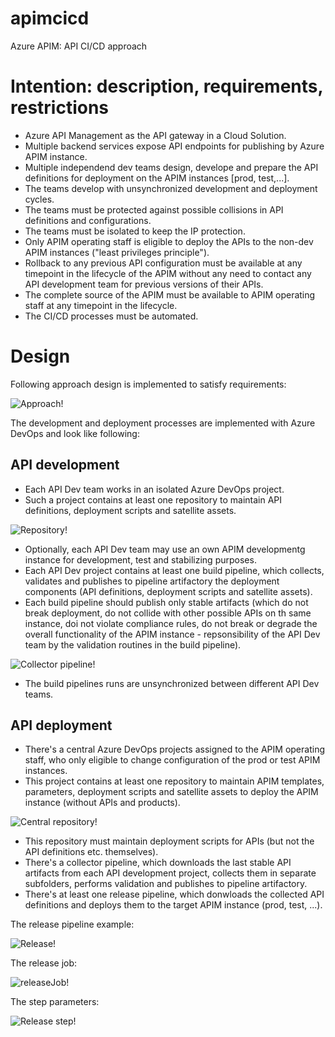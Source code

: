 # apimcicd
Azure APIM: API CI/CD approach

# Intention: description, requirements, restrictions

- Azure API Management as the API gateway in a Cloud Solution.
- Multiple backend services expose API endpoints for publishing by Azure APIM instance.
- Multiple independend dev teams design, develope and prepare the API definitions for deployment on the APIM instances [prod, test,...].
- The teams develop with unsynchronized development and deployment cycles.
- The teams must be protected against possible collisions in API definitions and configurations.
- The teams must be isolated to keep the IP protection.
- Only APIM operating staff is eligible to deploy the APIs to the non-dev APIM instances ("least privileges principle").
- Rollback to any previous API configuration must be available at any timepoint in the lifecycle of the APIM without any need to contact any API development team for previous versions of their APIs.
- The complete source of the APIM must be available to APIM operating staff at any timepoint in the lifecycle.
- The CI/CD processes must be automated.

# Design

Following approach design is implemented to satisfy requirements:

![Approach!](mbAPIM/res/images/approach.png "CI/CD approach")

The development and deployment processes are implemented with Azure DevOps and look like following:

## API development

- Each API Dev team works in an isolated Azure DevOps project.
- Such a project contains at least one repository to maintain API definitions, deployment scripts and satellite assets.


![Repository!](mbAPIM/res/images/sensor-repo.png "Sensor API")
- Optionally, each API Dev team may use an own APIM developmentg instance for development, test and stabilizing purposes.
- Each API Dev project contains at least one build pipeline, which collects, validates and publishes to pipeline artifactory the deployment components (API definitions, deployment scripts and satellite assets).
- Each build pipeline should publish only stable artifacts (which do not break deployment, do not collide with other possible APIs on th same instance, doi not violate compliance rules, do not break or degrade the overall functionality of the APIM instance - repsonsibility of the API Dev team by the validation routines in the build pipeline).


![Collector pipeline!](mbAPIM/res/images/collectorJob.png "Collector pipeline")
- The build pipelines runs are unsynchronized between different API Dev teams.
  
## API deployment

- There's a central Azure DevOps projects assigned to the APIM operating staff, who only eligible to change configuration of the prod or test APIM instances.
- This project contains at least one repository to maintain APIM templates, parameters, deployment scripts and satellite assets to deploy the APIM instance (without APIs and products).


![Central repository!](mbAPIM/res/images/mbAPIM-repo.png "Central repository")
- This repository must maintain deployment scripts for APIs (but not the API definitions etc. themselves).
- There's a collector pipeline, which downloads the last stable API artifacts from each API development project, collects them in separate subfolders, performs validation and publishes to pipeline artifactory.
- There's at least one release pipeline, which donwloads the collected API definitions and deploys them to the target APIM instance (prod, test, ...).


The release pipeline example:


![Release!](mbAPIM/res/images/release-api.png "Release API")


The release job:


![releaseJob!](mbAPIM/res/images/release-job.png)

The step parameters:


![Release step!](mbAPIM/res/images/step-parameters.png)